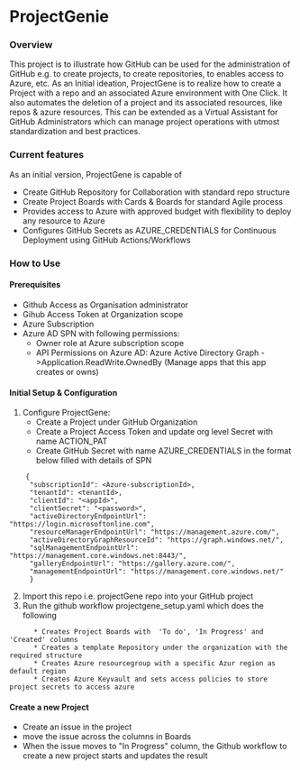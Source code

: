 # ProjectGenie

### Overview

This project is to illustrate how GitHub can be used for the administration of GitHub e.g. to create projects, to create repositories, to enables access to Azure, etc.
As an Initial ideation, ProjectGene is to realize how to create a Project with a repo and an associated Azure environment with One Click. It also automates the deletion of a project and its associated resources, like repos & azure resources. This can be extended as a Virtual Assistant for GitHub Administrators which can manage project operations with utmost standardization and best practices. 


### Current features

As an initial version, ProjectGene is capable of 
  * Create GitHub Repository for Collaboration with standard repo structure
  * Create Project Boards with Cards & Boards for standard Agile process
  * Provides access to Azure with approved budget with flexibility to deploy any resource to Azure 
  * Configures GitHub Secrets as AZURE_CREDENTIALS for Continuous Deployment using GitHub Actions/Workflows

### How to Use

#### Prerequisites

  * Github Access as Organisation administrator 
  * Gihub Access Token at Organization scope
  * Azure Subscription 
  * Azure AD SPN with following permissions:
      * Owner role at Azure subscription scope
      * API Permissions on Azure AD: Azure Active Directory Graph ->Application.ReadWrite.OwnedBy (Manage apps that this app creates or owns)
      
#### Initial Setup & Configuration
  1. Configure ProjectGene:
       * Create a Project under GitHub Organization 
       * Create a Project Access Token and update org level Secret with name ACTION_PAT
       * Create GitHub Secret with name AZURE_CREDENTIALS in the format below filled with details of SPN
   ```   
       {
        "subscriptionId": <Azure-subscriptionId>,
        "tenantId": <tenantId>,
        "clientId": "<appId>",
        "clientSecret": "<password>",
        "activeDirectoryEndpointUrl": "https://login.microsoftonline.com",
        "resourceManagerEndpointUrl": "https://management.azure.com/",
        "activeDirectoryGraphResourceId": "https://graph.windows.net/",
        "sqlManagementEndpointUrl": "https://management.core.windows.net:8443/",
        "galleryEndpointUrl": "https://gallery.azure.com/",
        "managementEndpointUrl": "https://management.core.windows.net/"
        }
   ```
 2. Import this repo i.e. projectGene repo into your GitHub project
 3. Run the github workflow projectgene_setup.yaml which does the following
  ```
        * Creates Project Boards with  'To do', 'In Progress' and 'Created' columns
        * Creates a template Repository under the organization with the required structure
        * Creates Azure resourcegroup with a specific Azur region as default region 
        * Creates Azure Keyvault and sets access policies to store project secrets to access azure
  ```
  #### Create a new Project
  * Create an issue in the project 
  * move the issue across the columns in Boards
  * When the issue moves to "In Progress" column, the Github workflow to create a new project starts and updates the result
 







